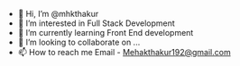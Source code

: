 - 👋 Hi, I’m @mhkthakur
- 👀 I’m interested in Full Stack Development
- 🌱 I’m currently learning Front End development
- 💞️ I’m looking to collaborate on ...
- 📫 How to reach me Email - Mehakthakur192@gmail.com

<!---
mhkthakur/mhkthakur is a ✨ special ✨ repository because its `README.md` (this file) appears on your GitHub profile.
You can click the Preview link to take a look at your changes.
--->
